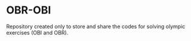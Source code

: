 # OBR-OBI
Repository created only to store and share the codes for solving olympic exercises (OBI and OBR).
